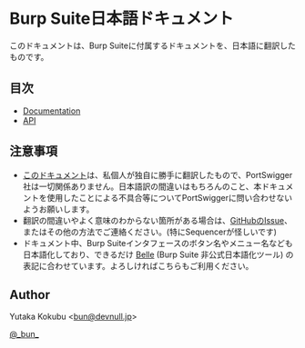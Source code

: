 Burp Suite日本語ドキュメント
====

このドキュメントは、Burp Suiteに付属するドキュメントを、日本語に翻訳したものです。

## 目次

- [Documentation](Documentation/burp/documentation/index.html)
- [API](API/index.html)

## 注意事項

- [このドキュメント](https://resources-ja.burp.webappsec.jp/)は、私個人が独自に勝手に翻訳したもので、PortSwigger社は一切関係ありません。日本語訳の間違いはもちろんのこと、本ドキュメントを使用したことによる不具合等についてPortSwiggerに問い合わせないようお願いします。
- 翻訳の間違いやよく意味のわからない箇所がある場合は、[GitHubのIssue](https://github.com/ankokuty/burp-resources-ja)、またはその他の方法でご連絡ください。(特にSequencerが怪しいです)
- ドキュメント中、Burp Suiteインタフェースのボタン名やメニュー名なども日本語化しており、できるだけ [Belle](https://github.com/ankokuty/Belle) (Burp Suite 非公式日本語化ツール) の表記に合わせています。よろしければこちらもご利用ください。

## Author

Yutaka Kokubu <[bun@devnull.jp](mailto:bun@devnull.jp)>

[@\_bun\_](https://twitter.com/_bun_)
